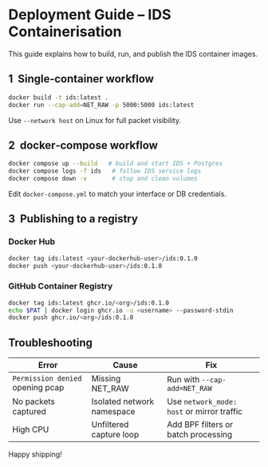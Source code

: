 # Deployment Guide – IDS Containerisation

This guide explains how to build, run, and publish the IDS container images.

## 1  Single‑container workflow

```bash
docker build -t ids:latest .
docker run --cap-add=NET_RAW -p 5000:5000 ids:latest
```

Use `--network host` on Linux for full packet visibility.

## 2  docker‑compose workflow

```bash
docker compose up --build   # build and start IDS + Postgres
docker compose logs -f ids   # follow IDS service logs
docker compose down -v       # stop and clean volumes
```

Edit `docker-compose.yml` to match your interface or DB credentials.

## 3  Publishing to a registry

### Docker Hub

```bash
docker tag ids:latest <your‑dockerhub‑user>/ids:0.1.0
docker push <your‑dockerhub‑user>/ids:0.1.0
```

### GitHub Container Registry

```bash
docker tag ids:latest ghcr.io/<org>/ids:0.1.0
echo $PAT | docker login ghcr.io -u <username> --password-stdin
docker push ghcr.io/<org>/ids:0.1.0
```

## Troubleshooting

| Error | Cause | Fix |
|-------|-------|-----|
| `Permission denied` opening pcap | Missing NET_RAW | Run with `--cap-add=NET_RAW` |
| No packets captured | Isolated network namespace | Use `network_mode: host` or mirror traffic |
| High CPU | Unfiltered capture loop | Add BPF filters or batch processing |

Happy shipping!
